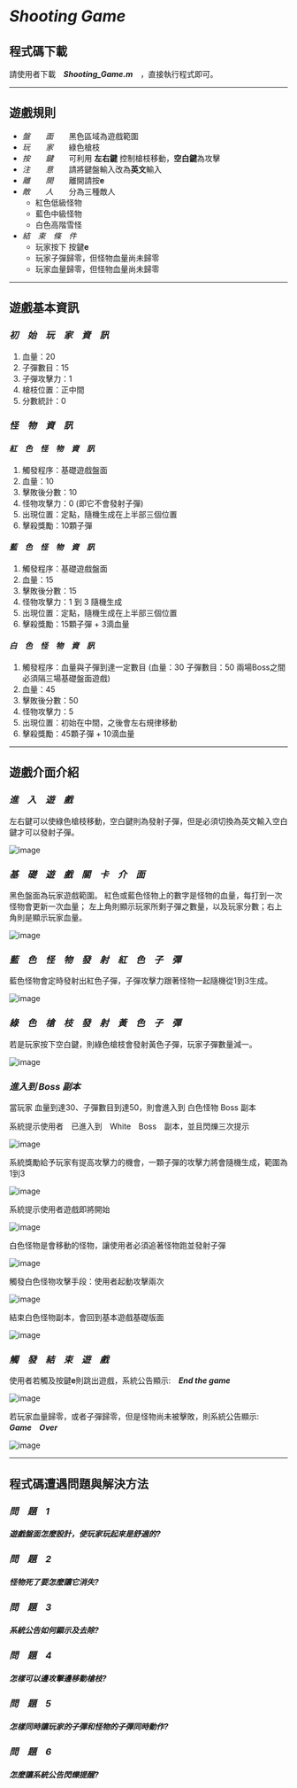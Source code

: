 *Shooting Game* 
==========

程式碼下載
-------------
請使用者下載　**_Shooting_Game.m_**　，直接執行程式即可。

-----------------------------------------------------
遊戲規則
-------------

* _盤　　面_　　黑色區域為遊戲範圍
* _玩　　家_　　綠色槍枝
* _按　　鍵_　　可利用 **左右鍵** 控制槍枝移動，**空白鍵**為攻擊
* _注　　意_　　請將鍵盤輸入改為**英文**輸入
* _離　　開_　　離開請按**e**
* _敵　　人_　　分為三種敵人
  * 紅色低級怪物
  * 藍色中級怪物
  * 白色高階雪怪
* _結　束　條　件_
  * 玩家按下 按鍵**e**
  * 玩家子彈歸零，但怪物血量尚未歸零
  * 玩家血量歸零，但怪物血量尚未歸零
  
-------------------------------------------
遊戲基本資訊
---------------
 ### _初　始　玩　家　資　訊_
 1. 血量：20
 2. 子彈數目：15
 3. 子彈攻擊力：1
 4. 槍枝位置：正中間
 5. 分數統計：0
 
 ### _怪　物　資　訊_
  #### _紅　色　怪　物　資　訊_
  1. 觸發程序：基礎遊戲盤面
  2. 血量：10
  3. 擊敗後分數：10
  4. 怪物攻擊力：0 (即它不會發射子彈)
  5. 出現位置：定點，隨機生成在上半部三個位置
  6. 擊殺獎勵：10顆子彈
  
  #### _藍　色　怪　物　資　訊_
  1. 觸發程序：基礎遊戲盤面
  2. 血量：15
  3. 擊敗後分數：15
  4. 怪物攻擊力：1 到 3 隨機生成
  5. 出現位置：定點，隨機生成在上半部三個位置
  6. 擊殺獎勵：15顆子彈 + 3滴血量
 
  #### _白　色　怪　物　資　訊_
  1. 觸發程序：血量與子彈到達一定數目 (血量：30 子彈數目：50 兩場Boss之間必須隔三場基礎盤面遊戲)
  2. 血量：45
  3. 擊敗後分數：50
  4. 怪物攻擊力：5
  5. 出現位置：初始在中間，之後會左右規律移動
  6. 擊殺獎勵：45顆子彈 + 10滴血量
  
-----------------------------------------------------------  
遊戲介面介紹
----------------------------------

### _進　入　遊　戲_
左右鍵可以使綠色槍枝移動，空白鍵則為發射子彈，但是必須切換為英文輸入空白鍵才可以發射子彈。

![image](https://github.com/NCTU-Math-Software/final_project-chenyangdai/blob/main/gameStart.png)

### _基　礎　遊　戲　關　卡　介　面_
黑色盤面為玩家遊戲範圍。
紅色或藍色怪物上的數字是怪物的血量，每打到一次怪物會更新一次血量；
左上角則顯示玩家所剩子彈之數量，以及玩家分數；右上角則是顯示玩家血量。

![image](https://github.com/NCTU-Math-Software/final_project-chenyangdai/blob/main/inGame.png)

### _藍　色　怪　物　發　射　紅　色　子　彈_
藍色怪物會定時發射出紅色子彈，子彈攻擊力跟著怪物一起隨機從1到3生成。

![image](https://github.com/NCTU-Math-Software/final_project-chenyangdai/blob/main/bulletAni1.gif)

### _綠　色　槍　枝　發　射　黃　色　子　彈_
若是玩家按下空白鍵，則綠色槍枝會發射黃色子彈，玩家子彈數量減一。

![image](https://github.com/NCTU-Math-Software/final_project-chenyangdai/blob/main/bothBullet.png)

### _進入到 Boss 副本_
當玩家 血量到達30、子彈數目到達50，則會進入到 白色怪物 Boss 副本

系統提示使用者　已進入到　White　Boss　副本，並且閃爍三次提示

![image](https://github.com/NCTU-Math-Software/final_project-chenyangdai/blob/main/whiteBoss_systemAnn.png)

系統獎勵給予玩家有提高攻擊力的機會，一顆子彈的攻擊力將會隨機生成，範圍為1到3

![image](https://github.com/NCTU-Math-Software/final_project-chenyangdai/blob/main/newAttack.png)

系統提示使用者遊戲即將開始

![image](https://github.com/NCTU-Math-Software/final_project-chenyangdai/blob/main/inBoss.png)

白色怪物是會移動的怪物，讓使用者必須追著怪物跑並發射子彈

![image](https://github.com/NCTU-Math-Software/final_project-chenyangdai/blob/main/bossMoveAni1.gif)

觸發白色怪物攻擊手段：使用者起動攻擊兩次

![image](https://github.com/NCTU-Math-Software/final_project-chenyangdai/blob/main/bossAttack.png)

結束白色怪物副本，會回到基本遊戲基礎版面

![image](https://github.com/NCTU-Math-Software/final_project-chenyangdai/blob/main/Endboss.png)

### _觸　發　結　束　遊　戲_

使用者若觸及按鍵**e**則跳出遊戲，系統公告顯示:　**_End the game_**

![image](https://github.com/NCTU-Math-Software/final_project-chenyangdai/blob/main/EndTheGame.png)

若玩家血量歸零，或者子彈歸零，但是怪物尚未被擊敗，則系統公告顯示:　**_Game　Over_**

![image](https://github.com/NCTU-Math-Software/final_project-chenyangdai/blob/main/GameOver.png)

---------------------------------------------------------------------------------------
程式碼遭遇問題與解決方法
----------------

### _問　題　1_
##### **遊戲盤面怎麼設計，使玩家玩起來是舒適的?**
### _問　題　2_
##### **怪物死了要怎麼讓它消失?**
### _問　題　3_
##### **系統公告如何顯示及去除?**
### _問　題　4_
##### **怎樣可以邊攻擊邊移動槍枝?**
### _問　題　5_
##### **怎樣同時讓玩家的子彈和怪物的子彈同時動作?**
### _問　題　6_
##### **怎麼讓系統公告閃爍提醒?**

